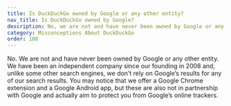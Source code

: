 ```yaml
---
title: Is DuckDuckGo owned by Google or any other entity?
nav_title: Is DuckDuckGo owned by Google?
description: No, we are not and have never been owned by Google or any other entity. We have been an independent company since our founding in 2008.
category: Misconceptions About DuckDuckGo
order: 100
---
```


No. We are not and have never been owned by Google or any other entity. We have been an independent company since our founding in 2008 and, unlike some other search engines, we don’t rely on Google’s results for any of our search results. You may notice that we offer a Google Chrome extension and a Google Android app, but these are also not in partnership with Google and actually aim to protect you from Google’s online trackers.
